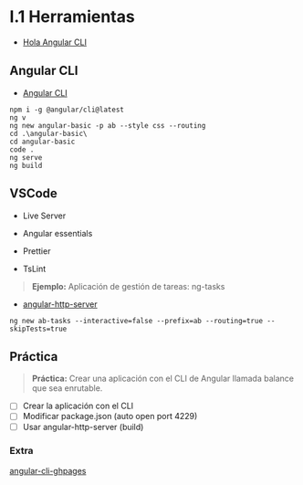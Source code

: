 # I.1 Herramientas

- [Hola Angular CLI](https://academia-binaria.com/hola-angular-cli/)

## Angular CLI

- [Angular CLI](https://cli.angular.io/)

```terminal
npm i -g @angular/cli@latest
ng v
ng new angular-basic -p ab --style css --routing
cd .\angular-basic\
cd angular-basic
code .
ng serve
ng build
```

## VSCode

- Live Server

- Angular essentials

- Prettier

- TsLint

> **Ejemplo:** Aplicación de gestión de tareas: ng-tasks

- [angular-http-server](https://www.npmjs.com/package/angular-http-server)

```terminal
ng new ab-tasks --interactive=false --prefix=ab --routing=true --skipTests=true
```


## Práctica
> **Práctica:** Crear una aplicación con el CLI de Angular llamada balance que sea enrutable.

- [ ] Crear la aplicación con el CLI
- [ ] Modificar package.json (auto open port 4229)
- [ ] Usar angular-http-server (build)

### Extra

[angular-cli-ghpages](https://www.npmjs.com/package/angular-cli-ghpages)